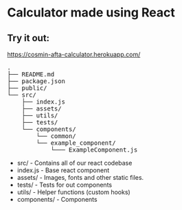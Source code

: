 # Calculator made using React

## Try it out:  
https://cosmin-afta-calculator.herokuapp.com/ 

<pre>
.  
├── README.md  
├── package.json   
├── public/  
└── src/  
    ├── index.js    
    ├── assets/       
    ├── utils/  
    ├── tests/  
    └── components/  
        └── common/  
        └── example_component/ 
            └─── ExampleComponent.js 
</pre>  
* src/ - Contains all of our react codebase
* index.js - Base react component   
* assets/ - Images, fonts and other static files.   
* tests/ - Tests for out components
* utils/ - Helper functions (custom hooks)
* components/ - Components 
